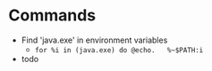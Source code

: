# Commands
* Find 'java.exe' in environment variables
  * `for %i in (java.exe) do @echo.   %~$PATH:i`
* todo
